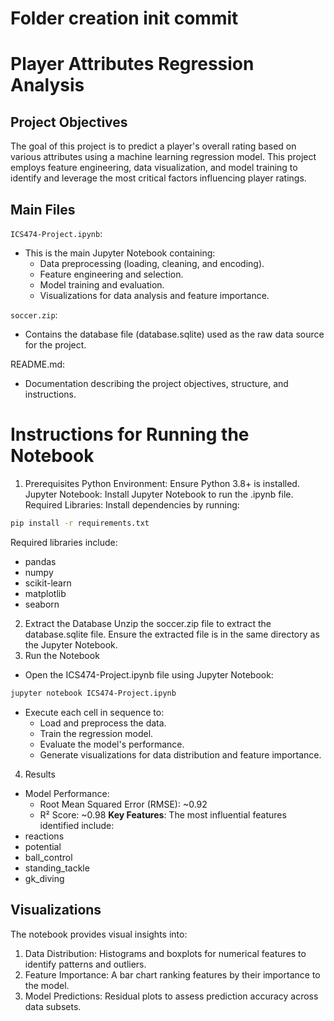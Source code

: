 # Folder creation init commit
# Player Attributes Regression Analysis
## Project Objectives
The goal of this project is to predict a player's overall rating based on various attributes using a machine learning regression model. This project employs feature engineering, data visualization, and model training to identify and leverage the most critical factors influencing player ratings.

## Main Files
`ICS474-Project.ipynb`:

 - This is the main Jupyter Notebook containing:
    - Data preprocessing (loading, cleaning, and encoding).
    - Feature engineering and selection.
    - Model training and evaluation.
    - Visualizations for data analysis and feature importance.

`soccer.zip`:

- Contains the database file (database.sqlite) used as the raw data source for the project.

README.md:

- Documentation describing the project objectives, structure, and instructions.

# Instructions for Running the Notebook

1. Prerequisites
Python Environment: Ensure Python 3.8+ is installed.
Jupyter Notebook: Install Jupyter Notebook to run the .ipynb file.
Required Libraries: Install dependencies by running:
```bash
pip install -r requirements.txt
```
Required libraries include:
- pandas
- numpy
- scikit-learn
- matplotlib
- seaborn
2. Extract the Database
Unzip the soccer.zip file to extract the database.sqlite file.
Ensure the extracted file is in the same directory as the Jupyter Notebook.
3. Run the Notebook
- Open the ICS474-Project.ipynb file using Jupyter Notebook:
```bash
jupyter notebook ICS474-Project.ipynb
```

- Execute each cell in sequence to:
    - Load and preprocess the data.
    - Train the regression model.
    - Evaluate the model's performance.
    - Generate visualizations for data distribution and feature importance.
4. Results
- Model Performance:
    - Root Mean Squared Error (RMSE): ~0.92
    - R² Score: ~0.98
**Key Features**: The most influential features identified include:
- reactions
- potential
- ball_control
- standing_tackle
- gk_diving
## Visualizations
The notebook provides visual insights into:

1. Data Distribution:
Histograms and boxplots for numerical features to identify patterns and outliers.
2. Feature Importance:
A bar chart ranking features by their importance to the model.
3. Model Predictions:
Residual plots to assess prediction accuracy across data subsets.